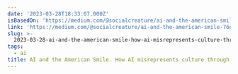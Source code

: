 ```yaml
---
date: '2023-03-28T18:33:07.000Z'
isBasedOn: 'https://medium.com/@socialcreature/ai-and-the-american-smile-76d23a0fbfaf'
link: 'https://medium.com/@socialcreature/ai-and-the-american-smile-76d23a0fbfaf'
slug: >-
  2023-03-28-ai-and-the-american-smile-how-ai-misrepresents-culture-through-a-or-by-jen
tags:
  - ai
title: AI and the American Smile. How AI misrepresents culture through a… | by jen
---
```


